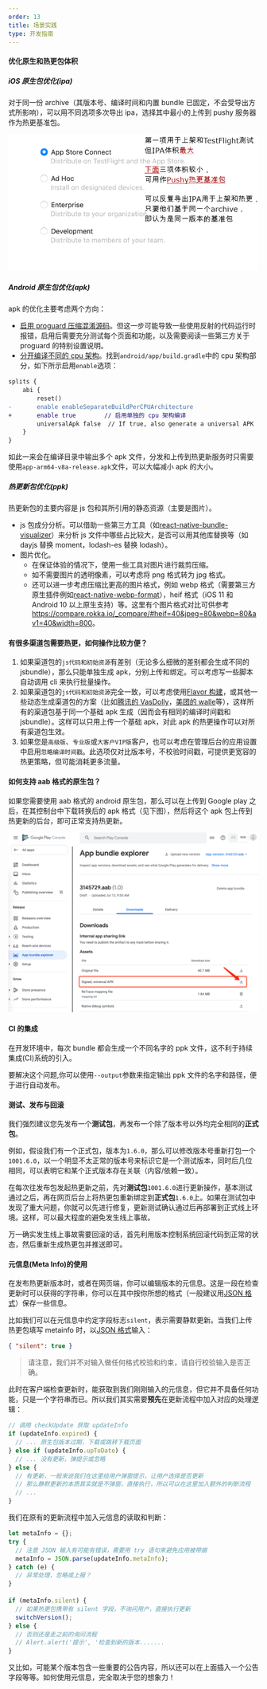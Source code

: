 ```yaml
---
order: 13
title: 场景实践
type: 开发指南
---
```


#### 优化原生和热更包体积

##### iOS 原生包优化(ipa)

对于同一份 archive（其版本号、编译时间和内置 bundle 已固定，不会受导出方式所影响），可以用不同选项多次导出 ipa，选择其中最小的上传到 pushy 服务器作为热更基准包。

![bitcode](./assets/exportipa.png)

##### Android 原生包优化(apk)

apk 的优化主要考虑两个方向：

- [启用 proguard 压缩混淆源码](https://reactnative.cn/docs/signed-apk-android#%E5%90%AF%E7%94%A8proguard%E6%9D%A5%E5%87%8F%E5%B0%91apk%E7%9A%84%E5%A4%A7%E5%B0%8F%EF%BC%88%E5%8F%AF%E9%80%89%EF%BC%89)。但这一步可能导致一些使用反射的代码运行时报错，启用后需要充分测试每个页面和功能，以及需要阅读一些第三方关于 proguard 的特别设置说明。
- [分开编译不同的 cpu 架构](https://reactnative.cn/docs/signed-apk-android#%E9%92%88%E5%AF%B9%E4%B8%8D%E5%90%8C%E7%9A%84-cpu-%E6%9E%B6%E6%9E%84%E7%94%9F%E6%88%90-apk-%E4%BB%A5%E5%87%8F%E5%B0%8F-apk-%E6%96%87%E4%BB%B6%E7%9A%84%E5%A4%A7%E5%B0%8F)。找到`android/app/build.gradle`中的 cpu 架构部分，如下所示启用`enable`选项：

```diff
splits {
    abi {
        reset()
-       enable enableSeparateBuildPerCPUArchitecture
+       enable true        // 启用单独的 cpu 架构编译
        universalApk false  // If true, also generate a universal APK
    }
}
```

如此一来会在编译目录中输出多个 apk 文件，分发和上传到热更新服务时只需要使用`app-arm64-v8a-release.apk`文件，可以大幅减小 apk 的大小。

##### 热更新包优化(ppk)

热更新包的主要内容是 js 包和其所引用的静态资源（主要是图片）。

- js 包成分分析。可以借助一些第三方工具（如[react-native-bundle-visualizer](https://github.com/IjzerenHein/react-native-bundle-visualizer)）来分析 js 文件中哪些占比较大，是否可以用其他库替换等（如 dayjs 替换 moment，lodash-es 替换 lodash）。
- 图片优化。
  - 在保证体验的情况下，使用一些工具对图片进行裁剪压缩。
  - 如不需要图片的透明像素，可以考虑将 png 格式转为 jpg 格式。
  - 还可以进一步考虑压缩比更高的图片格式，例如 webp 格式（需要第三方原生插件例如[react-native-webp-format](https://github.com/Aleksefo/react-native-webp-format#readme)），heif 格式（iOS 11 和 Android 10 以上原生支持）等。这里有个图片格式对比可供参考 <https://compare.rokka.io/_compare/#heif=40&jpeg=80&webp=80&av1=40&width=800>。

#### 有很多渠道包需要热更，如何操作比较方便？

1. 如果渠道包的`js代码和初始资源`有差别（无论多么细微的差别都会生成不同的 jsbundle），那么只能单独生成 apk，分别上传和绑定。可以考虑写一些脚本自动调用 cli 来执行批量操作。
2. 如果渠道包的`js代码和初始资源`完全一致，可以考虑使用[Flavor 构建](https://developer.android.com/studio/build/build-variants?hl=zh-cn)，或其他一些动态生成渠道包的方案（比如[腾讯的 VasDolly](https://github.com/Tencent/VasDolly)，[美团的 walle](https://github.com/Meituan-Dianping/walle)等），这样所有的渠道包基于同一个基础 apk 生成（因而会有相同的编译时间戳和 jsbundle）。这样可以只用上传一个基础 apk，对此 apk 的热更操作可以对所有渠道包生效。
3. 如果您是`高级版`、`专业版`或`大客户VIP版`客户，也可以考虑在管理后台的应用设置中启用`忽略编译时间戳`。此选项仅对比版本号，不校验时间戳，可提供更宽容的热更策略，但可能消耗更多流量。

#### 如何支持 aab 格式的原生包？

如果您需要使用 aab 格式的 android 原生包，那么可以在上传到 Google play 之后，在其控制台中下载转换后的 apk 格式（见下图），然后将这个 apk 包上传到热更新的后台，即可正常支持热更新。

![aab](./assets/aab.png)

#### CI 的集成

在开发环境中，每次 bundle 都会生成一个不同名字的 ppk 文件，这不利于持续集成(CI)系统的引入。

要解决这个问题,你可以使用`--output`参数来指定输出 ppk 文件的名字和路径，便于进行自动发布。

#### 测试、发布与回滚

我们强烈建议您先发布一个**测试包**，再发布一个除了版本号以外均完全相同的**正式包**。

例如，假设我们有一个正式包，版本为`1.6.0`，那么可以修改版本号重新打包一个`1001.6.0`，以一个明显不太正常的版本号来标识它是一个测试版本，同时后几位相同，可以表明它和某个正式版本存在关联（内容/依赖一致）。

在每次往发布包发起热更新之前，先对**测试包**`1001.6.0`进行更新操作，基本测试通过之后，再在网页后台上将热更包重新绑定到**正式包**`1.6.0`上。如果在测试包中发现了重大问题，你就可以先进行修复，更新测试确认通过后再部署到正式线上环境。这样，可以最大程度的避免发生线上事故。

万一确实发生线上事故需要回滚的话，首先利用版本控制系统回滚代码到正常的状态，然后重新生成热更包并推送即可。

#### 元信息(Meta Info)的使用

在发布热更新版本时，或者在网页端，你可以编辑版本的元信息。这是一段在检查更新时可以获得的字符串，你可以在其中按你所想的格式（一般建议用[JSON 格式](https://developer.mozilla.org/zh-CN/docs/Learn/JavaScript/Objects/JSON)）保存一些信息。

比如我们可以在元信息中约定字段标志`silent`，表示需要静默更新。当我们上传热更包填写 metainfo 时，以[JSON 格式](https://developer.mozilla.org/zh-CN/docs/Learn/JavaScript/Objects/JSON)输入：

```json
{ "silent": true }
```

> 请注意，我们并不对输入做任何格式校验和约束，请自行校验输入是否正确。

此时在客户端检查更新时，能获取到我们刚刚输入的元信息，但它并不具备任何功能，只是一个字符串而已。所以我们其实需要**预先**在更新流程中加入对应的处理逻辑：

```js
// 调用 checkUpdate 获取 updateInfo
if (updateInfo.expired) {
  // ... 原生包版本过期，下载或跳转下载页面
} else if (updateInfo.upToDate) {
  // ... 没有更新，弹提示或忽略
} else {
  // 有更新，一般来说我们在这里给用户弹窗提示，让用户选择是否更新
  // 那么静默更新的本质其实就是不弹窗，直接执行，所以可以在这里加入额外的判断流程
  // ...
}
```

我们在原有的更新流程中加入元信息的读取和判断：

```js
let metaInfo = {};
try {
  // 注意 JSON 输入有可能有错误，需要用 try 语句来避免应用被带崩
  metaInfo = JSON.parse(updateInfo.metaInfo);
} catch (e) {
  // 异常处理，忽略或上报？
}

if (metaInfo.silent) {
  // 如果热更包携带有 silent 字段，不询问用户，直接执行更新
  switchVersion();
} else {
  // 否则还是走之前的询问流程
  // Alert.alert('提示', '检查到新的版本.......
}
```

又比如，可能某个版本包含一些重要的公告内容，所以还可以在上面插入一个公告字段等等。如何使用元信息，完全取决于您的想象力！
